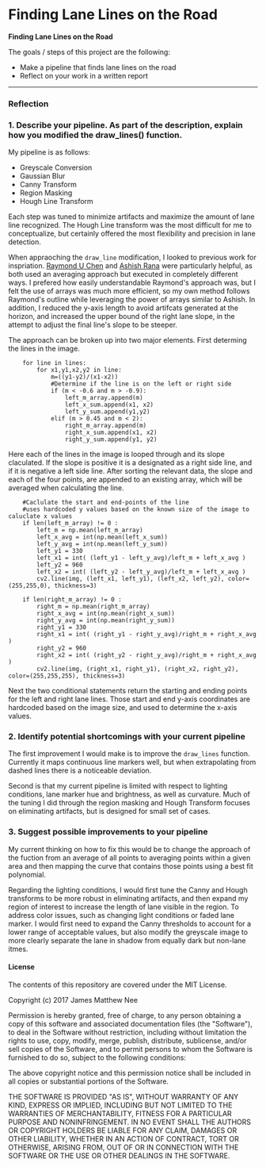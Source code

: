 # **Finding Lane Lines on the Road** 

**Finding Lane Lines on the Road**

The goals / steps of this project are the following:
* Make a pipeline that finds lane lines on the road
* Reflect on your work in a written report


[//]: # (Image References)

[image1]: ./examples/grayscale.jpg "Grayscale"

---

### Reflection

### 1. Describe your pipeline. As part of the description, explain how you modified the draw_lines() function.

My pipeline is as follows:

* Greyscale Conversion
* Gaussian Blur
* Canny Transform
* Region Masking
* Hough Line Transform

Each step was tuned to minimize artifacts and maximize the amount of lane line recognized. The Hough Line transform was the most difficult for me to conceptualize, but certainly offered the most flexibility and precision in lane detection.

When appraoching the `draw_line` modification, I looked to previous work for inspriation. [Raymond U Chen](https://github.com/raymonduchen/CarND-P1-Finding-Lane-Line) and [Ashish Rana](https://github.com/Ashish-Rana/Simple-Lane-Detection/blob/master/P1.ipynb) were particularly helpful, as both used an averaging approach but executed in completely different ways. I prefered how easily understandable Raymond's approach was, but I felt the use of arrays was much more efficient, so my own method follows Raymond's outline while leveraging the power of arrays similar to Ashish. In addition, I reduced the y-axis length to avoid artifcats generated at the horizon, and increased the upper bound of the right lane slope, in the attempt to adjust the final line's slope to be steeper.

The approach can be broken up into two major elements. First determing the lines in the image.

```
    for line in lines:
        for x1,y1,x2,y2 in line:
            m=((y1-y2)/(x1-x2))
            #Determine if the line is on the left or right side
            if (m < -0.6 and m > -0.9):
                left_m_array.append(m)
                left_x_sum.append(x1, x2)
                left_y_sum.append(y1,y2)
            elif (m > 0.45 and m < 2):
                right_m_array.append(m)
                right_x_sum.append(x1, x2)
                right_y_sum.append(y1, y2)
```

Here each of the lines in the image is looped through and its slope claculated. If the slope is positive it is a designated as a right side line, and if it is negative a left side line. After sorting the relevant data, the slope and each of the four points, are appended to an existing array, which will be averaged when calculating the line.

```
    #Caclulate the start and end-points of the line
    #uses hardcoded y values based on the known size of the image to caluclate x values
    if len(left_m_array) != 0 :
        left_m = np.mean(left_m_array)
        left_x_avg = int(np.mean(left_x_sum))
        left_y_avg = int(np.mean(left_y_sum))
        left_y1 = 330
        left_x1 = int( (left_y1 - left_y_avg)/left_m + left_x_avg )
        left_y2 = 960
        left_x2 = int( (left_y2 - left_y_avg)/left_m + left_x_avg )
        cv2.line(img, (left_x1, left_y1), (left_x2, left_y2), color=(255,255,0), thickness=3)
        
    if len(right_m_array) != 0 :
        right_m = np.mean(right_m_array)
        right_x_avg = int(np.mean(right_x_sum))
        right_y_avg = int(np.mean(right_y_sum))
        right_y1 = 330
        right_x1 = int( (right_y1 - right_y_avg)/right_m + right_x_avg )
        right_y2 = 960
        right_x2 = int( (right_y2 - right_y_avg)/right_m + right_x_avg )
        cv2.line(img, (right_x1, right_y1), (right_x2, right_y2), color=(255,255,255), thickness=3) 
```

Next the two conditional statements return the starting and ending points for the left and right lane lines. Those start and end y-axis coordinates are hardcoded based on the image size, and used to determine the x-axis values.


### 2. Identify potential shortcomings with your current pipeline

The first improvement I would make is to improve the `draw_lines` function. Currently it maps continuous line markers well, but when extrapolating from dashed lines there is a noticeable deviation.

Second is that my current pipeline is limited with respect to lighting conditions, lane marker hue and brightness, as well as curvature. Much of the tuning I did through the region masking and Hough Transform focuses on eliminating artifacts, but is designed for small set of cases. 
### 3. Suggest possible improvements to your pipeline

My current thinking on how to fix this would be to change the approach of the fuction from an average of all points to averaging points within a given area and then mapping the curve that contains those points using a best fit polynomial. 

Regarding the lighting conditions, I would first tune the Canny and Hough transforms to be more robust in eliminating artifacts, and then expand my region of interest to increase the length of lane visible in the region. To address color issues, such as changing light conditions or faded lane marker. I would first need to expand the Canny thresholds to account for a lower range of acceptable values, but also modify the greyscale image to more clearly separate the lane in shadow from equally dark but non-lane itmes.

#### License

The contents of this repository are covered under the MIT License.

Copyright (c) 2017 James Matthew Nee

Permission is hereby granted, free of charge, to any person obtaining a copy
of this software and associated documentation files (the "Software"), to deal
in the Software without restriction, including without limitation the rights
to use, copy, modify, merge, publish, distribute, sublicense, and/or sell
copies of the Software, and to permit persons to whom the Software is
furnished to do so, subject to the following conditions:

The above copyright notice and this permission notice shall be included in all
copies or substantial portions of the Software.

THE SOFTWARE IS PROVIDED "AS IS", WITHOUT WARRANTY OF ANY KIND, EXPRESS OR
IMPLIED, INCLUDING BUT NOT LIMITED TO THE WARRANTIES OF MERCHANTABILITY,
FITNESS FOR A PARTICULAR PURPOSE AND NONINFRINGEMENT. IN NO EVENT SHALL THE
AUTHORS OR COPYRIGHT HOLDERS BE LIABLE FOR ANY CLAIM, DAMAGES OR OTHER
LIABILITY, WHETHER IN AN ACTION OF CONTRACT, TORT OR OTHERWISE, ARISING FROM,
OUT OF OR IN CONNECTION WITH THE SOFTWARE OR THE USE OR OTHER DEALINGS IN THE
SOFTWARE.

